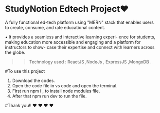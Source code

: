 # StudyNotion Edtech Project❤️

A fully functional ed-tech platform using
"MERN" stack that enables users to create, consume,
and rate educational content.

• It provides a seamless and interactive learning experi-
ence for students, making education more accessible and engaging and a platform for instructors to show-
case their expertise and connect with learners across the globe.

>> Technology used : ReactJS ,NodeJs , ExpressJS ,MongoDB .

#To use this project
1) Download the codes.
2) Open the code file in vs code and open the terminal.
3) First run npm i , to install node modules file.
4) After that npm run dev to run the file.

#Thank you!! ❤️ ❤️ ❤️ ❤️
